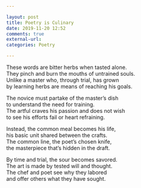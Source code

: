 ```yaml
---

layout: post
title: Poetry is Culinary
date: 2019-11-20 12:52
comments: true
external-url:
categories: Poetry

---
```


These words are bitter herbs when tasted alone.  
They pinch and burn the mouths of untrained souls.  
Unlike a master who, through trial, has grown  
by learning herbs are means of reaching his goals.  

The novice must partake of the master’s dish  
to understand the need for training.  
The artful craves his passion and does not wish  
to see his efforts fail or heart refraining.  

Instead, the common meal becomes his life,  
his basic unit shared between the crafts.  
The common line, the poet’s chosen knife,  
the masterpiece that’s hidden in the draft.  

By time and trial, the sour becomes savored.  
The art is made by tested will and thought.  
The chef and poet see why they labored  
and offer others what they have sought.  
